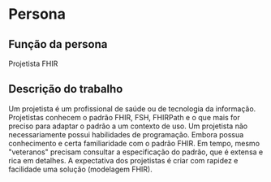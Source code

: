 # Persona

## Função da persona

Projetista FHIR

## Descrição do trabalho

Um projetista é um profissional de saúde ou de tecnologia da informação. Projetistas conhecem o padrão FHIR, FSH, FHIRPath e o que mais for preciso para adaptar o padrão a um contexto de uso. Um projetista não necessariamente possui habilidades de programação. Embora possua conhecimento e certa familiaridade com o padrão FHIR. Em tempo, mesmo "veteranos" precisam consultar a especificação do padrão, que é extensa e rica em detalhes. A expectativa dos projetistas é criar com rapidez e facilidade uma solução (modelagem FHIR).
